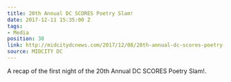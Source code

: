 ```yaml
---
title: 20th Annual DC SCORES Poetry Slam!
date: 2017-12-11 15:35:00 Z
tags:
- Media
position: 38
link: http://midcitydcnews.com/2017/12/08/20th-annual-dc-scores-poetry-slam/
source: MIDCITY DC
---
```


A recap of the first night of the 20th Annual DC SCORES Poetry Slam!.